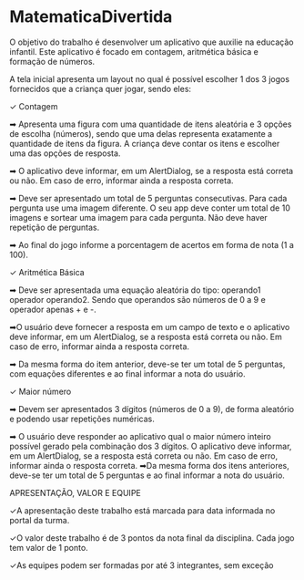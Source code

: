 # MatematicaDivertida

O objetivo do trabalho é desenvolver um aplicativo que auxilie na
educação infantil. Este aplicativo é focado em contagem, aritmética
básica e formação de números.

A tela inicial apresenta um layout no qual é possível escolher 1 dos 3
jogos fornecidos que a criança quer jogar, sendo eles:

✓ Contagem

➡ Apresenta uma figura com uma quantidade de itens aleatória e
3 opções de escolha (números), sendo que uma delas representa
exatamente a quantidade de itens da figura. A criança deve
contar os itens e escolher uma das opções de resposta.

➡ O aplicativo deve informar, em um AlertDialog, se a resposta
está correta ou não. Em caso de erro, informar ainda a resposta
correta.

➡ Deve ser apresentado um total de 5 perguntas consecutivas.
Para cada pergunta use uma imagem diferente. O seu app deve
conter um total de 10 imagens e sortear uma imagem para cada
pergunta. Não deve haver repetição de perguntas.

➡ Ao final do jogo informe a porcentagem de acertos em forma
de nota (1 a 100). 

✓ Aritmética Básica

➡ Deve ser apresentada uma equação aleatória do tipo:
operando1 operador operando2. Sendo que operandos são
números de 0 a 9 e operador apenas + e -.

➡O usuário deve fornecer a resposta em um campo de texto e o
aplicativo deve informar, em um AlertDialog, se a resposta está
correta ou não. Em caso de erro, informar ainda a resposta
correta.

➡ Da mesma forma do item anterior, deve-se ter um total de 5
perguntas, com equações diferentes e ao final informar a nota
do usuário.

✓ Maior número

➡ Devem ser apresentados 3 dígitos (números de 0 a 9), de
forma aleatório e podendo usar repetições numéricas.

➡ O usuário deve responder ao aplicativo qual o maior número
inteiro possível gerado pela combinação dos 3 dígitos. O
aplicativo deve informar, em um AlertDialog, se a resposta está
correta ou não. Em caso de erro, informar ainda o resposta
correta.
➡Da mesma forma dos itens anteriores, deve-se ter um total de 5
perguntas e ao final informar a nota do usuário.


APRESENTAÇÃO, VALOR E EQUIPE

✓A apresentação deste trabalho está marcada para data informada no
portal da turma.

✓O valor deste trabalho é de 3 pontos da nota final da disciplina.
Cada jogo tem valor de 1 ponto.

✓As equipes podem ser formadas por até 3 integrantes, sem exceção
